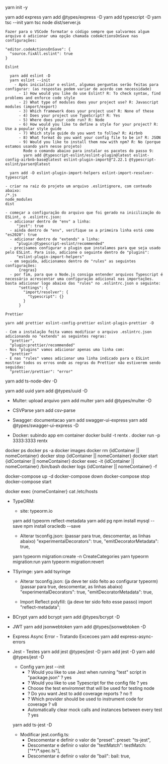 yarn init -y

yarn add express
yarn add @types/express -D
yarn add typescript -D
yarn tsc --init
  yarn tsc
  node dist/server.js

```
Fazer para o VSCode formatar o código sempre que salvarmos algum arquivo é adicionar uma opção chamada codeActionsOnSave nas configurações:

"editor.codeActionsOnSave": {
  "source.fixAll.eslint": true
}

Eslint

  yarn add eslint -D
  yarn eslint --init
    - Após inicializar o eslint, algumas perguntas serão feitas para configurar: (as respostas podem variar de acordo com necessidade)
      - 1) How would you like do use Eslint? R: To check syntax, find problems and enforce code style
      - 2) What type of modules does your project use? R: Javascript modules (import/export)
      - 3) Which framework does your project use? R: None of these
      - 4) Does your project use TypeScript? R: Yes
      - 5) Where does your code run? R: Node
      - 6) How would you like to define a style for your project? R: Use a popular style guide
      - 7) Which style guide do you want to follow? R: Airbnb
      - 8) What format do you want your config file to be in? R: JSON
      - 9) Would you like to install them now with npm? R: No (porque estamos usando yarn nesse projeto)
        Rode o comando abaixo para instalar os pacotes do passo 9:
        yarn add @typescript-eslint/eslint-plugin@latest eslint-config-airbnb-base@latest eslint-plugin-import@^2.22.1 @typescript-eslint/parser@latest
  
  yarn add -D eslint-plugin-import-helpers eslint-import-resolver-typescript

- criar na raiz do projeto um arquivo .eslintignore, com conteudo abaixo:
/*.js
node_modules
dist

- começar a configuração do arquivo que foi gerado na inicilização do ESLint, o .eslintrc.json:
  - adicionar dentro de "env" a linha:
     "jest": true
  - ainda dentro de "env", verifique se a primeira linha está como "es2020": true
  - adicionar dentro de "extends" a linha:
     "plugin:@typescript-eslint/recommended"
  - precisamos configurar o plugin que instalamos para que seja usado pelo ESLint. Para isso, adicione o seguinte dentro de "plugins":
     "eslint-plugin-import-helpers"
  - em seguida, adicionamos dentro de "rules" as seguintes configurações:
      {regras}
  - por fim, para que o Node.js consiga entender arquivos Typescript é necessário acrescentar uma configuração adicional nas importações. basta adicionar logo abaixo das "rules" no .eslintrc.json o seguinte:
      "settings": {
        "import/resolver": {
          "typescript": {}
        }
      }
```

```
Prettier

yarn add prettier eslint-config-prettier eslint-plugin-prettier -D

- Com a instalação feita vamos modificar o arquivo .eslintrc.json adicionando no "extends" as seguintes regras:
  "prettier",
  "plugin:prettier/recommended"
- Nos "plugins" vamos adicionar apenas uma linha com:
  "prettier"
- E nas "rules" vamos adicionar uma linha indicado para o ESLint mostrar todos os erros onde as regras do Prettier não estiverem sendo seguidas:
  "prettier/prettier": "error"
```

yarn add ts-node-dev -D

yarn add uuid
yarn add @types/uuid -D

- Multer: upload arquivo
yarn add multer
yarn add @types/multer -D

- CSVParse
yarn add csv-parse

- Swagger: documentacao
yarn add swagger-ui-express
yarn add @types/swagger-ui-express -D

- Docker: subindo app em container
docker build -t rentx .
docker run -p 3333:3333 rentx

docker ps
docker ps -a
docker images
docker rm {idContainer || nomeContainer}
docker stop {idContainer || nomeContainer}
docker start {idContainer || nomeContainer}
docker exec -it {idContainer || nomeContainer} /bin/bash
docker logs {idContainer || nomeContainer} -f

docker-compose up -d
docker-compose down
docker-compose stop
docker-compose start

docker exec {nomeContainer} cat /etc/hosts

- TypeORM: 
  - site: typeorm.io

  yarn add typeorm reflect-metadata
  yarn add pg
    npm install mysql --save
    npm install oracledb --save

  - Alterar tsconfig.json: (passar para true, descomentar, as linhas abaixo)
    "experimentalDecorators": true,
    "emitDecoratorMetadata": true,

  yarn typeorm migration:create -n CreateCategories
  yarn typeorm migration:run
  yarn typeorm migration:revert

- TSyringe:
  yarn add tsyringe

  - Alterar tsconfig.json: (ja deve ter sido feito ao configurar typeorm) (passar para true, descomentar, as linhas abaixo)
    "experimentalDecorators": true,
    "emitDecoratorMetadata": true,
  
  - Import Reflect polyfill: (ja deve ter sido feito esse passo)
    import "reflect-metadata";

- BCrypt
  yarn add bcrypt
  yarn add @types/bcrypt -D

- JWT
  yarn add jsonwebtoken
  yarn add @types/jsonwebtoken -D

- Express Async Error - Tratando Excecoes
  yarn add express-async-errors

- Jest - Testes
  yarn add jest @types/jest -D
    yarn add jest -D
    yarn add @types/jest -D
  - Config
  yarn jest --init
    - ? Would you like to use Jest when running "test" script in "package.json" ?
      yes
    - ? Would you like to use Typescript for the config file ?
      yes
    - Choose the test enviromnet that will be used for testing
      node
    - ? Do you want Jest to add coverage reports ?
      no !!
    - ? Which provider should be used to instrument code for coverage ?
      v8
    - Automatically clear mock calls and instances between every test ?
      yes
  
  yarn add ts-jest -D

  - Modificar jest.config.ts:
    - Descomentar e definir o valor de "preset": 
      preset: "ts-jest",
    - Descomentar e definir o valor de "testMatch": 
      testMatch: ["**/*.spec.ts"],
    - Descomentar e definir o valor de "bail": 
      bail: true,